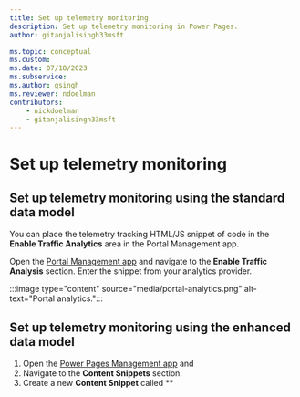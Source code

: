 ```yaml
---
title: Set up telemetry monitoring
description: Set up telemetry monitoring in Power Pages.
author: gitanjalisingh33msft

ms.topic: conceptual
ms.custom: 
ms.date: 07/18/2023
ms.subservice: 
ms.author: gsingh
ms.reviewer: ndoelman
contributors:
    - nickdoelman
    - gitanjalisingh33msft
---
```


# Set up telemetry monitoring

## Set up telemetry monitoring using the standard data model

You can place the telemetry tracking HTML/JS snippet of code in the **Enable Traffic Analytics** area in the Portal Management app. 

Open the [Portal Management app](../configure/portal-management-app.md) and navigate to the **Enable Traffic Analysis** section. Enter the snippet from your analytics provider.

:::image type="content" source="media/portal-analytics.png" alt-text="Portal analytics.":::

## Set up telemetry monitoring using the enhanced data model

1. Open the [Power Pages Management app](../configure/portal-management-app.md) and 
1. Navigate to the **Content Snippets** section. 
1. Create a new **Content Snippet** called **